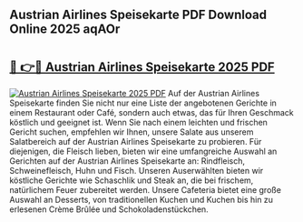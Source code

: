 ## Austrian Airlines Speisekarte PDF Download Online 2025 aqAOr

# <h2><a href="http://gccld4n.nevu.top/?p=Austrian+Airlines+Speisekarte">🔗 👉🔴 Austrian Airlines Speisekarte 2025 PDF</a></h2>

[![Austrian Airlines Speisekarte 2025 PDF](https://i.imgur.com/dBaPXMq.png)](http://gccld4n.nevu.top/?p=Austrian+Airlines+Speisekarte)
Auf der Austrian Airlines Speisekarte finden Sie nicht nur eine Liste der angebotenen Gerichte in einem Restaurant oder Café, sondern auch etwas, das für Ihren Geschmack köstlich und geeignet ist. Wenn Sie nach einem leichten und frischen Gericht suchen, empfehlen wir Ihnen, unsere Salate aus unserem Salatbereich auf der Austrian Airlines Speisekarte zu probieren. Für diejenigen, die Fleisch lieben, bieten wir eine umfangreiche Auswahl an Gerichten auf der Austrian Airlines Speisekarte an: Rindfleisch, Schweinefleisch, Huhn und Fisch. Unseren Auserwählten bieten wir köstliche Gerichte wie Schaschlik und Steak an, die bei frischem, natürlichem Feuer zubereitet werden. Unsere Cafeteria bietet eine große Auswahl an Desserts, von traditionellen Kuchen und Kuchen bis hin zu erlesenen Crème Brûlée und Schokoladenstückchen.
